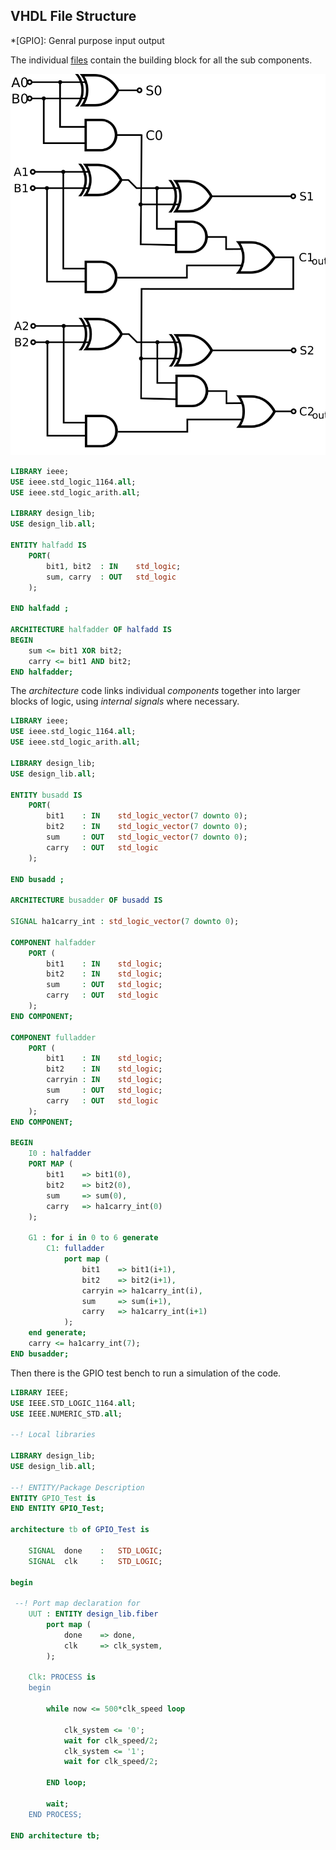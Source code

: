 ## VHDL File Structure
  
*[GPIO]: Genral purpose input output
  
The individual [files](https://github.com/djh1997/radar-work-experience/tree/main/fib ) contain the building block for all the sub components.
  
![fulladder](logic/busadder.svg )
  
```vhdl
LIBRARY ieee;
USE ieee.std_logic_1164.all;
USE ieee.std_logic_arith.all;
  
LIBRARY design_lib;
USE design_lib.all;
  
ENTITY halfadd IS
    PORT( 
        bit1, bit2	: IN    std_logic;
        sum, carry	: OUT   std_logic
    );
  
END halfadd ;
  
ARCHITECTURE halfadder OF halfadd IS
BEGIN
	sum <= bit1 XOR bit2;
	carry <= bit1 AND bit2;
END halfadder;
```  
  
The *architecture* code links individual *components* together into larger blocks of logic, using *internal signals* where necessary.
  
```vhdl
LIBRARY ieee;
USE ieee.std_logic_1164.all;
USE ieee.std_logic_arith.all;
  
LIBRARY design_lib;
USE design_lib.all;
  
ENTITY busadd IS
    PORT( 
        bit1    : IN    std_logic_vector(7 downto 0);
        bit2    : IN    std_logic_vector(7 downto 0);
        sum     : OUT   std_logic_vector(7 downto 0);
        carry   : OUT   std_logic
    );
  
END busadd ;
  
ARCHITECTURE busadder OF busadd IS
  
SIGNAL ha1carry_int : std_logic_vector(7 downto 0);
  
COMPONENT halfadder
    PORT (
        bit1    : IN    std_logic;
        bit2    : IN    std_logic;
        sum     : OUT   std_logic;
        carry   : OUT   std_logic
    );
END COMPONENT;
  
COMPONENT fulladder
    PORT (
        bit1    : IN    std_logic;
        bit2    : IN    std_logic;
        carryin : IN    std_logic;
        sum     : OUT   std_logic;
        carry   : OUT   std_logic
    );
END COMPONENT;
  
BEGIN
    I0 : halfadder
    PORT MAP (
        bit1    => bit1(0),
        bit2    => bit2(0),
        sum     => sum(0),
        carry   => ha1carry_int(0)
    );
  
    G1 : for i in 0 to 6 generate
        C1: fulladder
            port map (
                bit1    => bit1(i+1),
                bit2    => bit2(i+1),
                carryin => ha1carry_int(i),
                sum     => sum(i+1),
                carry   => ha1carry_int(i+1)
            );
    end generate;
    carry <= ha1carry_int(7);
END busadder;
```  
  
Then there is the GPIO test bench to run a simulation of the code.
  
```vhdl
LIBRARY IEEE;
USE IEEE.STD_LOGIC_1164.all;
USE IEEE.NUMERIC_STD.all;
  
--! Local libraries
  
LIBRARY design_lib;
USE design_lib.all;
  
--! ENTITY/Package Description
ENTITY GPIO_Test is
END ENTITY GPIO_Test;
  
architecture tb of GPIO_Test is
  
	SIGNAL	done	:	STD_LOGIC;
	SIGNAL	clk		:	STD_LOGIC;
  
begin
  
 --! Port map declaration for
	UUT : ENTITY design_lib.fiber
		port map (
			done	=> done,
			clk		=> clk_system,
		);
  
    Clk: PROCESS is
    begin
  
        while now <= 500*clk_speed loop
  
            clk_system <= '0';
            wait for clk_speed/2;
            clk_system <= '1';
            wait for clk_speed/2;
  
        END loop;
  
        wait;
    END PROCESS;
  
END architecture tb;
```  
  